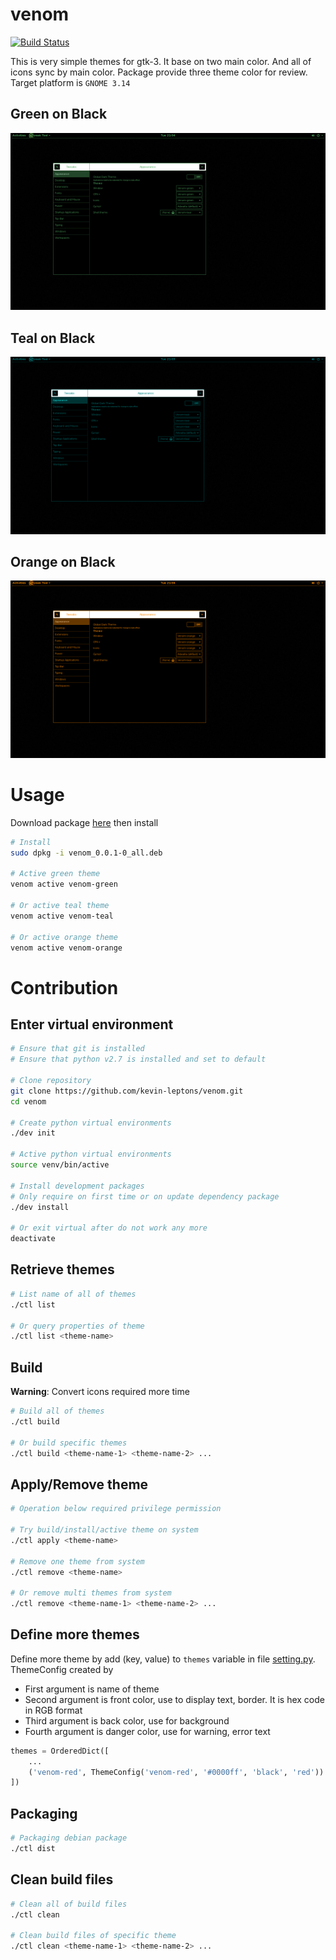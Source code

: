 # venom

[![Build Status](https://travis-ci.org/kevin-leptons/venom.svg?branch=master)](https://travis-ci.org/kevin-leptons/venom)

This is very simple themes for gtk-3. It base on two main color. And all of
icons sync by main color. Package provide three theme color for review. Target platform is `GNOME 3.14`

## Green on Black

![venom-green](asset/venom-green.png)

## Teal on Black

![venom-green](asset/venom-teal.png)

## Orange on Black

![venom-green](asset/venom-orange.png)

# Usage

Download package [here](https://drive.google.com/open?id=0B6Eqm2oY7b1vVng5Mlh6a3hyX2M)
then install

```bash
# Install
sudo dpkg -i venom_0.0.1-0_all.deb

# Active green theme
venom active venom-green

# Or active teal theme
venom active venom-teal

# Or active orange theme
venom active venom-orange
```

# Contribution

## Enter virtual environment

```bash
# Ensure that git is installed
# Ensure that python v2.7 is installed and set to default

# Clone repository
git clone https://github.com/kevin-leptons/venom.git
cd venom

# Create python virtual environments
./dev init

# Active python virtual environments
source venv/bin/active

# Install development packages
# Only require on first time or on update dependency package
./dev install

# Or exit virtual after do not work any more
deactivate
```

## Retrieve themes

```bash
# List name of all of themes
./ctl list

# Or query properties of theme
./ctl list <theme-name>
```

## Build

**Warning**: Convert icons required more time

```bash
# Build all of themes
./ctl build

# Or build specific themes
./ctl build <theme-name-1> <theme-name-2> ...
```

## Apply/Remove theme

```bash
# Operation below required privilege permission

# Try build/install/active theme on system
./ctl apply <theme-name>

# Remove one theme from system
./ctl remove <theme-name>

# Or remove multi themes from system
./ctl remove <theme-name-1> <theme-name-2> ...
```

## Define more themes

Define more theme by add (key, value) to `themes` variable in file
[setting.py](setting.py). ThemeConfig created by

- First argument is name of theme
- Second argument is front color, use to display text, border.
It is hex code in RGB format
- Third argument is back color, use for background
- Fourth argument is danger color, use for warning, error text

```python
themes = OrderedDict([
    ...
    ('venom-red', ThemeConfig('venom-red', '#0000ff', 'black', 'red'))
])
```

## Packaging

```bash
# Packaging debian package
./ctl dist
```

## Clean build files

```bash
# Clean all of build files
./ctl clean

# Clean build files of specific theme
./ctl clean <theme-name-1> <theme-name-2> ...
```
